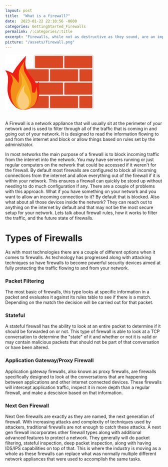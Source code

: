 ```yaml
---
layout: post
title:  "What is a firewall?"
date:  2023-01-22 22:10:56 -0600
categories: GettingStarted_Firewalls
permalink: /:categories/:title
excerpt: "Firewalls, while not as destructive as they sound, are an important part of keeping a network secure and ensuring only allowed traffic can get through."
picture: "/assets/firewall.png"
---
```


 <div style=img><img src="/assets/firewall.png"></div>

<br>

A Firewall is a network appliance that will usually sit at the perimeter of your network and is used to filter through all of the traffic that is coming in and going out of your network. It is designed to read the information flowing to and from the internet and block or allow things based on rules set by the administrator.

In most networks the main purpose of a firewall is to block incoming traffic from the internet into the network. You may have servers running or just regular computers on the network that could be accessed if it weren't for the firewall. By default most firewalls are configured to block all incoming connections from the internet and allow everything out of the firewall if it is within your network. This ensures a firewall can quickly be stood up without needing to do much configuration if any. There are a couple of problems with this approach. What if you have something on your network and you want to allow an incoming connection to it? By default that is blocked. Also what about all those devices inside the network? They can reach out to anything on the internet by default and that may not be the most secure setup for your network. Lets talk about firewall rules, how it works to filter the traffic, and the future state of firewalls.

# Types of Firewalls
As with most technologies there are a couple of different options when it comes to firewalls. As technology has progressed along with attacking techniques so have firewalls to become powerful security devices aimed at fully protecting the traffic flowing to and from your network.

### Packet Filtering
The most basic of firewalls, this type looks at specific information in a packet and evaluates it against its rules table to see if there is a match. Depending on the match the decision will be carried out for that packet. 

### Stateful
A stateful firewall has the ability to look at an entire packet to determine if it should be forwarded on or not. This type of firewall is able to look at a TCP conversation to determine the "state" of it and whether or not it is valid or may contain malicious packets that should not be part of that conversation or have been altered.

### Application Gateway/Proxy Firewall
Application gateway firewalls, also known as proxy firewalls, are firewalls specifically designed to look at the conversations that are happening between applications and other internet connected devices. These firewalls will intercept application traffic, inspect it in more depth than a regular firewall, and make a descision based on that information.

### Next Gen Firewall
Next Gen firewalls are exactly as they are named, the next generation of firewall. With increasing attacks and complexity of techniques used by attackers, traditional firewalls are not enough to catch these attacks. A next gen firewall incorporates other firewall types along with additional advanced features to protect a network. They generally will do packet filtering, stateful inspection, deep packet inspection, along with having IDS/IPS capabilities on top of that. This is where the industry is moving as a whole as these firewalls can replace what was normally multiple different network appliances that were used to accomplish the same tasks.
